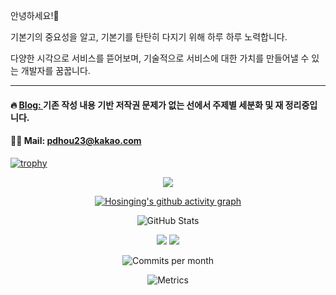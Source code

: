 안녕하세요!🙂

기본기의 중요성을 알고, 기본기를 탄탄히 다지기 위해 하루 하루 노력합니다.

다양한 시각으로 서비스를 뜯어보며, 기술적으로 서비스에 대한 가치를 만들어낼 수 있는 개발자를 꿈꿉니다.

---

#### 🔥 [Blog: ](https://devtheo.tistory.com/)기존 작성 내용 기반 저작권 문제가 없는 선에서 주제별 세분화 및 재 정리중입니다.
#### 🙏🏻 Mail: pdhou23@kakao.com
<!---
Hosinging/Hosinging is a ✨ special ✨ repository because its `README.md` (this file) appears on your GitHub profile.
You can click the Preview link to take a look at your changes.
--->

[![trophy](https://github-profile-trophy.vercel.app/?username=Hosinging&theme=onedark&column=7&rank=S,AAA,AA,A,B,C)](https://github.com/ryo-ma/github-profile-trophy)

<div align="center">
  
  <!-- 기여도 캘린더 -->
  ![](https://ghchart.rshah.org/409ba5/Hosinging)
  
  <!-- 활동 그래프 -->
[![Hosinging's github activity graph](https://github-readme-activity-graph.vercel.app/graph?username=Hosinging&theme=react-dark)](https://github.com/ashutosh00710/github-readme-activity-graph)
  
  <!-- 전체 통계 (커밋 수 포함) -->
  ![GitHub Stats](https://github-readme-stats.vercel.app/api?username=Hosinging&show_icons=true&theme=gruvbox&include_all_commits=true&count_private=true)
  
  <!-- 커밋 활동 배지 -->
  ![](https://img.shields.io/badge/Total%20Commits-2.5k+-brightgreen?style=for-the-badge&logo=github)
  ![](https://img.shields.io/badge/2024%20Commits-500+-blue?style=for-the-badge&logo=github)
  
  <!-- 월간/연간 커밋 활동 -->
  ![Commits per month](https://img.shields.io/github/commit-activity/m/Hosinging/your-main-repo?style=flat-square&label=Commits%20per%20month)

  ![Metrics](https://metrics.lecoq.io/Hosinging?template=classic&commits.authoring=Hosinging&config.timezone=Asia%2FSeoul)
</div>
